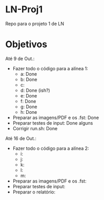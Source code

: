 # LN-Proj1
Repo para o projeto 1 de LN

# Objetivos

Até 9 de Out.:
  - Fazer todo o código para a alínea 1:
      - a: Done
      - b: Done
      - c:
      - d: Done (ish?)
      - e: Done
      - f: Done
      - g: Done
      - h: Done
  - Preparar as imagens/PDF e os .fst: Done
  - Preparar testes de input: Done alguns
  - Corrigir run.sh: Done

Até 16 de Out.:
  - Fazer todo o código para a alínea 2:
      - i:
      - j:
      - k:
      - l:
      - m:
  - Preparar as imagens/PDF e os .fst:
  - Preparar testes de input:
  - Preparar o relatório:
